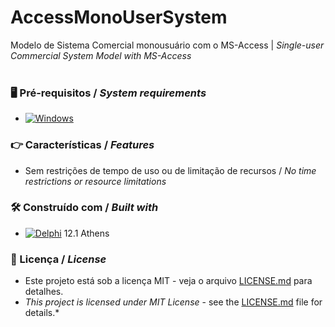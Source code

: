 # AccessMonoUserSystem


Modelo de Sistema Comercial monousuário com o MS-Access | *Single-user Commercial System Model with MS-Access*
<br/>
<br/>
### 🖥️ Pré-requisitos / *System requirements*
*  [![Windows](https://img.shields.io/badge/Windows-0078D6?style=for-the-badge&logo=windows&logoColor=white)](https://www.microsoft.com/windows/)


### 👉 Características / *Features*
* Sem restrições de tempo de uso ou de limitação de recursos / *No time restrictions or resource limitations*


### 🛠️ Construído com / *Built with*
* [![Delphi](https://img.shields.io/badge/-Delphi-E62431?logo=delphi&logoColor=white&style=plastic)](https://www.embarcadero.com/products/delphi) 12.1 Athens


### 📄 Licença / *License*
* Este projeto está sob a licença MIT - veja o arquivo [LICENSE.md](https://github.com/laertemjr/MonoUserSystem/blob/main/LICENSE.md) para detalhes.
* *This project is licensed under MIT License* - see the [LICENSE.md](https://github.com/laertemjr/MonoUserSystem/blob/main/LICENSE.md) file for details.*
